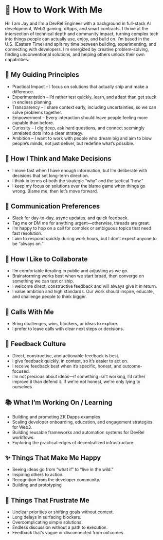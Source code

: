 # 🧭 How to Work With Me

Hi! I am Jay and I’m a DevRel Engineer with a background in full-stack AI development, Web3 gaming, dApps, and smart contracts. I thrive at the intersection of technical depth and community impact, turning complex tech into things people can actually use, enjoy, and build on. I’m based in the U.S. (Eastern Time) and split my time between building, experimenting, and connecting with developers. I’m energized by creative problem-solving, finding unconventional solutions, and helping others unlock their own capabilities.

## 🧭 My Guiding Principles

- Practical Impact – I focus on solutions that actually ship and make a difference.
- Experimentation – I’d rather test quickly, learn, and adapt than get stuck in endless planning.
- Transparency – I share context early, including uncertainties, so we can solve problems together.
- Empowerment – Every interaction should leave people feeling more capable than before.
- Curiosity – I dig deep, ask hard questions, and connect seemingly unrelated dots into a clear strategy.
- Ambition – I want to work with people who dream big and aim to blow people’s minds, not just deliver, but redefine what’s possible.

## 🧠 How I Think and Make Decisions

- I move fast when I have enough information, but I’m deliberate with decisions that set long-term direction.
- I think in terms of both the strategic “why” and the tactical “how.”
- I keep my focus on solutions over the blame game when things go wrong. Blame me, then let’s move forward.

## 💬 Communication Preferences

- Slack for day-to-day, async updates, and quick feedback.
- Tag me or DM me for anything urgent—otherwise, threads are great.
- I’m happy to hop on a call for complex or ambiguous topics that need fast resolution.
- I aim to respond quickly during work hours, but I don’t expect anyone to be “always on.”

## 🤝 How I Like to Collaborate

- I’m comfortable iterating in public and adjusting as we go.
- Brainstorming works best when we start broad, then converge on something we can test or ship.
- I welcome direct, constructive feedback and will always give it in return.
- I value ambition and high standards. Our work should inspire, educate, and challenge people to think bigger.

## 📆 Calls With Me

- Bring challenges, wins, blockers, or ideas to explore.
- I prefer to leave calls with clear next steps or decisions.

## 🔁 Feedback Culture

- Direct, constructive, and actionable feedback is best.
- I give feedback quickly, in context, so it’s easier to act on.
- I receive feedback best when it’s specific, honest, and outcome-focused.
- I’m not precious about ideas—if something isn’t working, I’d rather improve it than defend it. If we're not honest, we're only lying to ourselves

## 📚 What I’m Working On / Learning

- Building and promoting ZK Dapps examples
- Scaling developer onboarding, education, and engagement strategies for Web3.
- Building reusable frameworks and automation systems for DevRel workflows.
- Exploring the practical edges of decentralized infrastructure.

## ✨ Things That Make Me Happy

- Seeing ideas go from “what if” to “live in the wild.”
- Inspiring others to action.
- Recognition from the developer community.
- Building and prototyping

## 🚫 Things That Frustrate Me

- Unclear priorities or shifting goals without context.
- Long delays in surfacing blockers.
- Overcomplicating simple solutions.
- Endless discussion without a path to execution.
- Feedback that’s vague or disconnected from outcomes.
